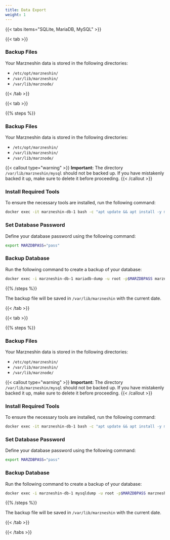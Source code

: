 ```yaml
---
title: Data Export
weight: 1
---
```


{{< tabs items="SQLite, MariaDB, MySQL" >}}

{{< tab >}}  

### Backup Files

Your Marzneshin data is stored in the following directories:

- `/etc/opt/marzneshin/`
- `/var/lib/marzneshin/`
- `/var/lib/marznode/`

{{< /tab >}}  

{{< tab >}}  

{{% steps %}}

### Backup Files
Your Marzneshin data is stored in the following directories:

- `/etc/opt/marzneshin/`
- `/var/lib/marzneshin/`
- `/var/lib/marznode/`

{{< callout type="warning" >}}
**Important:** The directory `/var/lib/marzneshin/mysql` should not be backed up. If you have mistakenly backed it up, make sure to delete it before proceeding.
{{< /callout >}}

### Install Required Tools
To ensure the necessary tools are installed, run the following command:

```bash
docker exec -it marzneshin-db-1 bash -c "apt update && apt install -y mariadb-client"
```

### Set Database Password
Define your database password using the following command:

```bash
export MARZDBPASS="pass"
```

### Backup Database
Run the following command to create a backup of your database:

```bash
docker exec -i marzneshin-db-1 mariadb-dump -u root -p$MARZDBPASS marzneshin > /var/lib/marzneshin/marzneshin-$(date +%F).sql
```

{{% /steps %}}

The backup file will be saved in `/var/lib/marzneshin` with the current date.

{{< /tab >}}  

{{< tab >}}  

{{% steps %}}

### Backup Files
Your Marzneshin data is stored in the following directories:

- `/etc/opt/marzneshin/`
- `/var/lib/marzneshin/`
- `/var/lib/marznode/`

{{< callout type="warning" >}}
**Important:** The directory `/var/lib/marzneshin/mysql` should not be backed up. If you have mistakenly backed it up, make sure to delete it before proceeding.
{{< /callout >}}

### Install Required Tools
To ensure the necessary tools are installed, run the following command:

```bash
docker exec -it marzneshin-db-1 bash -c "apt update && apt install -y mysql-client"
```

### Set Database Password
Define your database password using the following command:

```bash
export MARZDBPASS="pass"
```

### Backup Database
Run the following command to create a backup of your database:

```bash
docker exec -i marzneshin-db-1 mysqldump -u root -p$MARZDBPASS marzneshin > /var/lib/marzneshin/marzneshin-$(date +%F).sql
```

{{% /steps %}}

The backup file will be saved in `/var/lib/marzneshin` with the current date.

{{< /tab >}}  

{{< /tabs >}}
